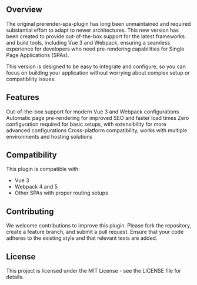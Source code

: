 ## Overview
The original prerender-spa-plugin has long been unmaintained and required substantial effort to adapt to newer architectures. This new version has been created to provide out-of-the-box support for the latest frameworks and build tools, including Vue 3 and Webpack, ensuring a seamless experience for developers who need pre-rendering capabilities for Single Page Applications (SPAs).

This version is designed to be easy to integrate and configure, so you can focus on building your application without worrying about complex setup or compatibility issues.

## Features
Out-of-the-box support for modern Vue 3 and Webpack configurations
Automatic page pre-rendering for improved SEO and faster load times
Zero configuration required for basic setups, with extensibility for more advanced configurations
Cross-platform compatibility, works with multiple environments and hosting solutions



##  Compatibility
This plugin is compatible with:

+ Vue 3
+ Webpack 4 and 5
+ Other SPAs with proper routing setups


##  Contributing
We welcome contributions to improve this plugin. Please fork the repository, create a feature branch, and submit a pull request. Ensure that your code adheres to the existing style and that relevant tests are added.

## License
This project is licensed under the MIT License - see the LICENSE file for details.